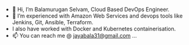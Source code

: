 
- 👋 Hi, I’m Balamurugan Selvam, Cloud Based DevOps Engineer.
- 🌱 I’m experienced with Amazon Web Services and devops tools like Jenkins, Git, Ansible, Terraform.
- I also have worked with Docker and Kubernetes containerisation.
- 📫 You can reach me @ jayabala31@gmail.com ...

